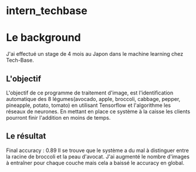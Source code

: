 # intern_techbase
# Le background
J'ai effectué un stage de 4 mois au Japon dans le machine learning chez Tech-Base. 
## L'objectif
L'objectif de ce programme de traitement d'image, est l'identification automatique des 8 légumes(avocado, apple, broccoli, cabbage, pepper, pineapple, potato, tomato)
en utilisant Tensorflow et l'algorithme les réseaux de neurones. En mettant en place ce système à la caisse les clients pourront finir l'addition en moins de temps.
## Le résultat
Final accuracy : 0.89
Il se trouve que le système a du mal à distinguer entre la racine de broccoli et la peau d'avocat. J'ai augmenté le nombre d'images à entraîner pour chaque couche 
mais cela a baissé le accuracy en global.
